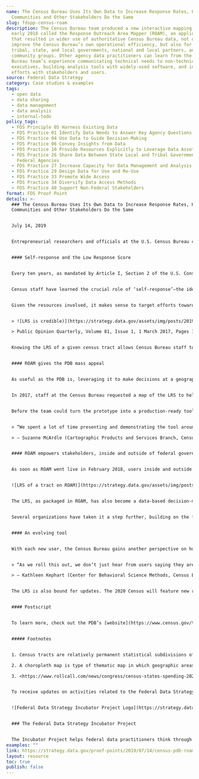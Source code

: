 ```yaml
---
name: The Census Bureau Uses Its Own Data to Increase Response Rates, Helps
  Communities and Other Stakeholders Do the Same
slug: fdspp-census-roam
description: The Census Bureau team produced a new interactive mapping tool in
  early 2018 called the Response Outreach Area Mapper (ROAM), an application
  that resulted in wider use of authoritative Census Bureau data, not only to
  improve the Census Bureau’s own operational efficiency, but also for use by
  tribal, state, and local governments, national and local partners, and other
  community groups. Other agency data practitioners can learn from the Census
  Bureau team’s experience communicating technical needs to non-technical
  executives, building analysis tools with widely-used software, and integrating
  efforts with stakeholders and users.
source: Federal Data Strategy
category: Case studies & examples
tags:
  - open data
  - data sharing
  - data management
  - data analysis
  - internal-todo
policy_tags:
  - FDS Principle 05 Harness Existing Data
  - FDS Practice 01 Identify Data Needs to Answer Key Agency Questions
  - FDS Practice 04 Use Data to Guide Decision-Making
  - FDS Practice 06 Convey Insights from Data
  - FDS Practice 10 Provide Resources Explicitly to Leverage Data Assets
  - FDS Practice 26 Share Data Between State Local and Tribal Governments and
    Federal Agencies
  - FDS Practice 27 Increase Capacity for Data Management and Analysis
  - FDS Practice 29 Design Data for Use and Re-Use
  - FDS Practice 33 Promote Wide Access
  - FDS Practice 34 Diversify Data Access Methods
  - FDS Practice 40 Support Non-Federal Stakeholders
format: FDS Proof Point
details: >-
  ### The Census Bureau Uses Its Own Data to Increase Response Rates, Helps
  Communities and Other Stakeholders Do the Same


  July 14, 2019


  Entrepreneurial researchers and officials at the U.S. Census Bureau created a new interactive mapping tool in early 2018 called the Response Outreach Area Mapper (ROAM) that is enabling better resourcing decisions and outreach to increase self-response rates for the 2020 Census and many other surveys. The team started with a valuable yet vast and unwieldly data asset. Through multiple design decisions in response to internal and external needs, the team produced an application that resulted in wider use of authoritative Census Bureau data, not only to improve the Census Bureau’s own operational efficiency, but also for use by tribal, state, and local governments, as well as national and local partners and other community groups. Other agency data practitioners can learn from the Census Bureau team’s experience communicating technical needs to non-technical executives, building analysis tools with widely-used software, and integrating efforts with stakeholders and users.


  #### Self-response and the Low Response Score


  Every ten years, as mandated by Article I, Section 2 of the U.S. Constitution, a full count of America’s population is conducted. Today, this work is completed by the Census Bureau within the U.S. Department of Commerce. Counting some 330 million people is no trivial task, and the Census Bureau has developed many different methods and approaches to collecting the most accurate information possible, including response modes such as the internet and telephone.


  Census staff have learned the crucial role of ‘self-response’—the idea that when a census form is sent to an address, that form, ideally, should be filled out, without further government prompting, by someone knowledgeable who lives at that address. When no one from the address responds, the Census Bureau has to conduct the costly operation of sending interviewers to obtain a response. The cost of these nonresponse follow-up operations is considerable. The Census Bureau, therefore, spends a good amount of time and effort convincing individuals to self-respond.


  Given the resources involved, it makes sense to target efforts towards those households that are less likely to self-respond. For the 2020 Census, the Census Bureau is doing just that. A metric called the Low Response Score (LRS) identifies what percentage of households in a given census tract is unlikely to self-respond—you can think of it like this—the higher the score, the harder to count.[1](https://strategy.data.gov/proof-points/2019/07/14/census-pdb-roam/#fn:1)The LRS is generated through regression analysis of 25 census tract-level statistics, such as the percentage of individuals in a certain age bracket.


  > ![LRS is credible)](https://strategy.data.gov/assets/img/posts/2019-07-14-image001.png "LRS is credible")A comparison of Low Response Scores with actual 2010 Census return rates reveals the high credibility of the LRS as a predictor of census tracts with high levels of non-self-responding households. Washington DC census tracts are depicted here.\

  > Public Opinion Quarterly, Volume 81, Issue 1, 1 March 2017, Pages 144–156, https://doi.org/10.1093/poq/nfw040


  Knowing the LRS of a given census tract allows Census Bureau staff to make more efficient resourcing and personnel decisions. In fact, it is just one example of how the Census Bureau uses its own data in making critical operational decisions. The LRS and the underlying data used to calculate it are found in the Census Bureau’s Planning Database (PDB). The PDB is a collection of 2010 Census variables and a subset of household and population estimates collected by the annual American Community Survey. The PDB is a wealth of information for those charged with planning and executing the decennial census and other surveys.


  #### ROAM gives the PDB mass appeal


  As useful as the PDB is, leveraging it to make decisions at a geographic level requires the ability to take the data and link them with geospatial data. Hence the introduction of the ROAM application which expanded the PDB’s utility to a much broader group of analysts and other users.


  In 2017, staff at the Census Bureau requested a map of the LRS to help inform operations. The team decided to expand the vision, making not just a static choropleth map of the LRS, but an interactive web map prototype, which could facilitate internal operations and be used to gauge whether others would benefit from such a tool.[2](https://strategy.data.gov/proof-points/2019/07/14/census-pdb-roam/#fn:2)


  Before the team could turn the prototype into a production-ready tool, however, they had to win the approval and enthusiasm of Census Bureau leadership. They quickly learned the importance of crafting a non-technical elevator speech, along with examples to help make the case. Without clear communication to leadership about the benefits of the project, it would have been impossible to secure the budget to procure hardware and complete the certification for the platform used to build ROAM. Showing a prototype tool wasn’t just about attracting the attention of senior level management. It was also useful to get the reaction of people whose work could directly benefit from the creation of this tool.


  > “We spent a lot of time presenting and demonstrating the tool around the building, showing it to various smaller groups of people to get reactions. Some of these reactions served to better the tool, and others served to strengthen the argument for its creation.”\

  > – Suzanne McArdle (Cartographic Products and Services Branch, Census Bureau)


  #### ROAM empowers stakeholders, inside and outside of federal government


  As soon as ROAM went live in February 2018, users inside and outside of the Census Bureau started gaining value from it. For example, ROAM helped Jamey Christy in Field Operations to better allocate his staff. He explained that part of his job is to hire 1,500 specialists to work with hard-to-count communities—homeless individuals, migrant farm workers, and others who might not otherwise prioritize responding to census forms. Typically, a manager would simply allocate the specialists proportionally according to the percentage of population dwelling in each census tract. Using ROAM, however, Christy is able to concentrate specialists in census tracts with a high LRS.


  ![LRS of a tract on ROAM)](https://strategy.data.gov/assets/img/posts/2019-07-14-image002.png "LRS of a tract on ROAM")Selecting a census tract on the Response Outreach Area Mapper reveals its LRS, an indication of how likely any household is to not self-respond to a Census Bureau survey, along with socioeconomic and demographic characteristics within that census tract.


  The LRS, as packaged in ROAM, has also become a data-based decision-making tool for non-federal organizations, providing them with objective data validated by the Census Bureau. Given the representation and financial ramifications—seats in Congress and hundreds of billions of federal dollars are allocated according to decennial census information—state governments and other organizations invest a lot of resources in getting their residents tallied properly. California, for instance, has “already allocated more than $100 million on efforts aimed at getting all its residents counted” in the upcoming census, with other states following suit.[3](https://strategy.data.gov/proof-points/2019/07/14/census-pdb-roam/#fn:3)ROAM helps these governments, especially those that lack the geospatial information programming capacity to work with raw PDB data, to allocate their census programs efficiently.


  Several organizations have taken it a step further, building on the firm foundation of the PDB and ROAM. California built its own tool, called the Statewide Outreach and Rapid Deployment (also known as SWoRD) tool on top of PDB data and using ROAM as an example. New York City and others have taken their own similar approaches. To help facilitate value creation on top of ROAM, its underlying data services are made available by the Census Bureau at [census.gov/roam](http://www.census.gov/roam) as a RESTful API (an Application Program Interface that responds predictably to other computers’ requests made over the internet).


  #### An evolving tool


  With each new user, the Census Bureau gains another perspective on how ROAM can be improved. At one conference, an advocate for young children highlighted four variables that could be included in the LRS regression to improve its accuracy, including the percentage of children without health insurance in a census tract and the percentage of three- and four-year-olds enrolled in school.


  > “As we roll this out, we don’t just hear from users saying they are using ROAM to answer their questions, but also telling us what correlates they’d like added. We are being guided by our users as to how we can add value as we move along.”\

  > – Kathleen Kephart (Center for Behavioral Science Methods, Census Bureau)


  The LRS is also bound for updates. The 2020 Census will feature new response modes, including the internet, leading to challenges in adapting the LRS to that mode, but also creating opportunities for calibrating it further. The Census Bureau has also been looking into providing confidence intervals to the LRS, helping practitioners understand how strong its estimates are for any given census tract.


  #### Postscript


  To learn more, check out the PDB’s [website](https://www.census.gov/topics/research/guidance/planning-databases.html) or email [census.pdb.questions@census.gov](mailto:census.pdb.questions@census.gov).


  ##### Footnotes


  1. Census tracts are relatively permanent statistical subdivisions of a county or county equivalent. [↩](https://strategy.data.gov/proof-points/2019/07/14/census-pdb-roam/#fnref:1)

  2. A choropleth map is type of thematic map in which geographic areas are colored or shaded based on the value of a particular variable within each geographic area. [↩](https://strategy.data.gov/proof-points/2019/07/14/census-pdb-roam/#fnref:2)

  3. <https://www.rollcall.com/news/congress/census-states-spending-2020> [↩](https://strategy.data.gov/proof-points/2019/07/14/census-pdb-roam/#fnref:3)


  To receive updates on activities related to the Federal Data Strategy, please [sign up for the newsletter](https://public.govdelivery.com/accounts/USGSA/subscribers/new?topic_id=USGSA_756).


  ![Federal Data Strategy Incubator Project Logo](https://strategy.data.gov/assets/img/federal-data-strategy-incubator-project-logo.png)


  ### The Federal Data Strategy Incubator Project


  The Incubator Project helps federal data practitioners think through how to improve government services, enabling the public to get the most out of federal data. This Proof Point and others will highlight the many successes and challenges data innovators face every day, revealing valuable lessons learned to share with data practitioners throughout government.
examples: ""
link: https://strategy.data.gov/proof-points/2019/07/14/census-pdb-roam/
layout: resource
toc: true
publish: false
---
```

